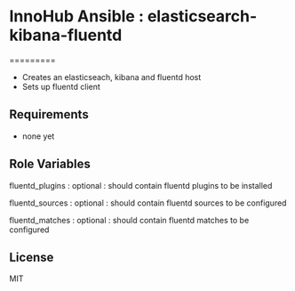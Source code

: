 # InnoHub Ansible : elasticsearch-kibana-fluentd
=========

* Creates an elasticseach, kibana and fluentd host
* Sets up fluentd client

Requirements
------------

* none yet

Role Variables
--------------

fluentd_plugins : optional : should contain fluentd plugins to be installed

fluentd_sources : optional : should contain fluentd sources to be configured

fluentd_matches : optional : should contain fluentd matches to be configured

License
-------

MIT
